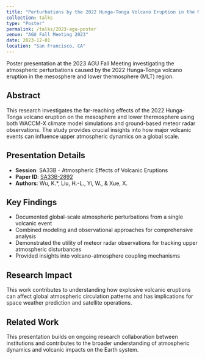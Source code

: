 ```yaml
---
title: "Perturbations by the 2022 Hunga-Tonga Volcano Eruption in the MLT Region Investigated Using the WACCM-X Simulation and Meteor Radar Observations"
collection: talks
type: "Poster"
permalink: /talks/2023-agu-poster
venue: "AGU Fall Meeting 2023"
date: 2023-12-01
location: "San Francisco, CA"
---
```


Poster presentation at the 2023 AGU Fall Meeting investigating the atmospheric perturbations caused by the 2022 Hunga-Tonga volcano eruption in the mesosphere and lower thermosphere (MLT) region.

## Abstract
This research investigates the far-reaching effects of the 2022 Hunga-Tonga volcano eruption on the mesosphere and lower thermosphere using both WACCM-X climate model simulations and ground-based meteor radar observations. The study provides crucial insights into how major volcanic events can influence upper atmospheric dynamics on a global scale.

## Presentation Details
- **Session**: SA33B - Atmospheric Effects of Volcanic Eruptions
- **Paper ID**: [SA33B-2892](https://agu.confex.com/agu/fm23/meetingapp.cgi/Paper/1358645)
- **Authors**: Wu, K.*, Liu, H.-L., Yi, W., & Xue, X.

## Key Findings
- Documented global-scale atmospheric perturbations from a single volcanic event
- Combined modeling and observational approaches for comprehensive analysis
- Demonstrated the utility of meteor radar observations for tracking upper atmospheric disturbances
- Provided insights into volcano-atmosphere coupling mechanisms

## Research Impact
This work contributes to understanding how explosive volcanic eruptions can affect global atmospheric circulation patterns and has implications for space weather prediction and satellite operations.

## Related Work
This presentation builds on ongoing research collaboration between institutions and contributes to the broader understanding of atmospheric dynamics and volcanic impacts on the Earth system.